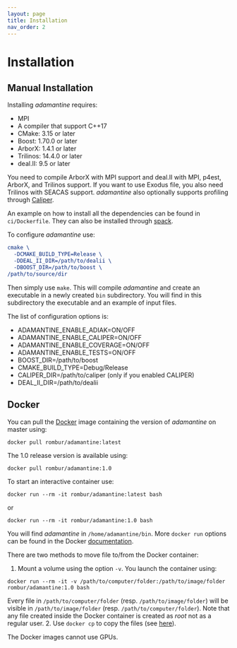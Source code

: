 ```yaml
---
layout: page
title: Installation
nav_order: 2
---
```


# Installation

## Manual Installation
Installing *adamantine* requires:
* MPI
* A compiler that support C++17
* CMake: 3.15 or later
* Boost: 1.70.0 or later
* ArborX: 1.4.1 or later
* Trilinos: 14.4.0 or later
* deal.II: 9.5 or later

You need to compile ArborX with MPI support and deal.II with MPI, p4est, ArborX, and Trilinos support. If you want to use Exodus file, you also need Trilinos with SEACAS support.
*adamantine* also optionally supports profiling through [Caliper](https://github.com/llnl/Caliper).

An example on how to install all the dependencies can be found in
`ci/Dockerfile`. They can also be installed through
[spack](https://github.com/spack/spack).

To configure *adamantine* use:
```CMake
cmake \
  -DCMAKE_BUILD_TYPE=Release \
  -DDEAL_II_DIR=/path/to/dealii \
  -DBOOST_DIR=/path/to/boost \
/path/to/source/dir
```
Then simply use `make`. This will compile *adamantine* and create an executable
in a newly created `bin` subdirectory. You will find in this subdirectory the
executable and an example of input files.

The list of configuration options is:
* ADAMANTINE\_ENABLE\_ADIAK=ON/OFF
* ADAMANTINE\_ENABLE\_CALIPER=ON/OFF
* ADAMANTINE\_ENABLE\_COVERAGE=ON/OFF
* ADAMANTINE\_ENABLE\_TESTS=ON/OFF
* BOOST\_DIR=/path/to/boost
* CMAKE\_BUILD\_TYPE=Debug/Release
* CALIPER\_DIR=/path/to/caliper (only if you enabled CALIPER)
* DEAL\_II\_DIR=/path/to/dealii

## Docker
You can pull the [Docker](https://en.wikipedia.org/wiki/Docker_(software)) image containing the version of *adamantine* on master using:
```
docker pull rombur/adamantine:latest
```
The 1.0 release version is available using:
```
docker pull rombur/adamantine:1.0
```
To start an interactive container use:
```
docker run --rm -it rombur/adamantine:latest bash
```
or
```
docker run --rm -it rombur/adamantine:1.0 bash
```

You will find *adamantine* in `/home/adamantine/bin`. More `docker run` options 
can be found in the Docker [documentation](https://docs.docker.com/reference/cli/docker/container/run/).

There are two methods to move file to/from the Docker container:
1. Mount a volume using the option `-v`. You launch the container using:
```
docker run --rm -it -v /path/to/computer/folder:/path/to/image/folder rombur/adamantine:1.0 bash
```
Every file in `/path/to/computer/folder` (resp. `/path/to/image/folder`) will 
be visible in `/path/to/image/folder` (resp. `/path/to/computer/folder`). Note
that any file created inside the Docker container is created as *root* not as
a regular user. 
2. Use `docker cp` to copy the files (see
   [here](https://docs.docker.com/reference/cli/docker/container/cp/)).

The Docker images cannot use GPUs.
